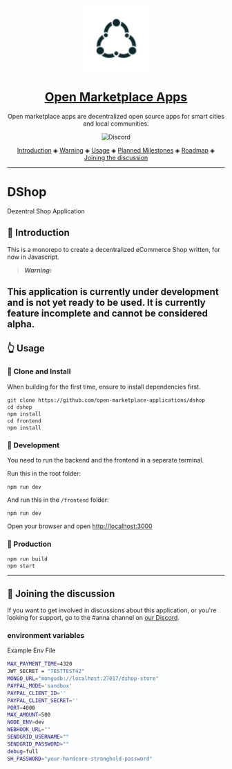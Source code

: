 <p align="center">
  <br>
  <a href="https://openmarketplace.org/">
     <img
      alt="open marketplace apps"
      src="./logo.svg"
      width="150"
    />
  </a>
</p>

<h1 align="center"><a href="https://openmarketplace.org"> Open Marketplace Apps</a></h1>

<p align="center">Open marketplace apps are decentralized open source apps for smart cities and local communities.</p>

<p align="center">
  <a href="https://discord.gg/XDQQcJC" style="text-decoration:none;"><img src="https://img.shields.io/badge/Discord-9cf.svg?logo=discord" alt="Discord"></a>
</p>

<p align="center">
  <a href="#introduction">Introduction</a> ◈
  <a href="#warning">Warning</a> ◈
  <a href="#usage">Usage</a> ◈
  <a href="#planned-milestones">Planned Milestones</a> ◈  
  <a href="#roadmap">Roadmap</a> ◈
  <a href="#joining-the-discussion">Joining the discussion</a>
</p>

---

# DShop

Dezentral Shop Application

## 🎯 Introduction

This is a monorepo to create a decentralized eCommerce Shop written, for now in Javascript.

> **_Warning:_**

## This application is currently under development and is not yet ready to be used. It is currently feature incomplete and cannot be considered alpha.

## 👆 Usage

### 💫 Clone and Install

When building for the first time, ensure to install dependencies first.

```
git clone https://github.com/open-marketplace-applications/dshop
cd dshop
npm install
cd frontend
npm install
```

### 🌱 Development

You need to run the backend and the frontend in a seperate terminal.

Run this in the root folder:
```
npm run dev
```

And run this in the `/frontend` folder:
```
npm run dev
```

Open your browser and open [http://localhost:3000](http://localhost:3000)

### 🚀 Production

```
npm run build
npm start
```

---

## 💬 Joining the discussion

If you want to get involved in discussions about this application, or you're looking for support, go to the #anna channel on [our Discord](https://discord.gg/XDQQcJC).


### environment variables

Example Env File
```bash
MAX_PAYMENT_TIME=4320
JWT_SECRET = "TESTTEST42"
MONGO_URL="mongodb://localhost:27017/dshop-store"
PAYPAL_MODE='sandbox'
PAYPAL_CLIENT_ID=''
PAYPAL_CLIENT_SECRET=''
PORT=4000
MAX_AMOUNT=500
NODE_ENV=dev
WEBHOOK_URL=""
SENDGRID_USERNAME=""
SENDGRID_PASSWORD=""
debug=full
SH_PASSWORD="your-hardcore-stronghold-password"

```
